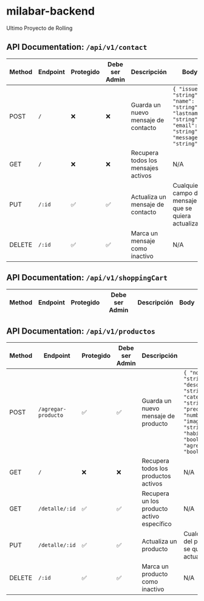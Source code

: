 # milabar-backend
Ultimo Proyecto de Rolling


## API Documentation: `/api/v1/contact`

| Method | Endpoint            | Protegido | Debe ser Admin | Descripción                             | Body                                                                                                 |
|--------|---------------------|-----------|----------------|-----------------------------------------|------------------------------------------------------------------------------------------------------|
| POST   | `/`    | ❌        | ❌           | Guarda un nuevo mensaje de contacto     | `{ "issue": "string", "name": "string", "lastname": "string", "email": "string", "message": "string" }` | 
| GET    | `/`    | ❌        | ❌             | Recupera todos los mensajes activos     | N/A                                                                                                  |
| PUT    | `/:id`| ✅        | ✅            | Actualiza un mensaje de contacto        | Cualquier campo del mensaje que se quiera actualizar                                                  |
| DELETE | `/:id`| ✅       | ✅            | Marca un mensaje como inactivo          | N/A                                                                                                  |

## API Documentation: `/api/v1/shoppingCart`

| Method | Endpoint                | Protegido | Debe ser Admin | Descripción                                    | Body                                                                                                                   |
|--------|-------------------------|-----------|----------------|------------------------------------------------|------------------------------------------------------------------------------------------------------------------------|

## API Documentation: `/api/v1/productos`

| Method | Endpoint            | Protegido | Debe ser Admin | Descripción                             | Body                                                                                                 |
|--------|---------------------|-----------|----------------|-----------------------------------------|------------------------------------------------------------------------------------------------------|
| POST   | `/agregar-producto`    | ✅        | ✅           | Guarda un nuevo mensaje de producto     | `{ "nombre": "string", "descripcion": "string", "categoria": "string", "preciounitario": "number", "imagen": "string", "habilitado": "boolean", "agregado": "boolean" }` | 
| GET    | `/`    | ❌        | ❌             | Recupera todos los productos activos     | N/A 
| GET    | `/detalle/:id`    |✅         | ✅             | Recupera un los producto activo específico     | N/A |
| PUT    | `/detalle/:id`| ✅        | ✅            | Actualiza un producto        | Cualquier campo del producto que se quiera actualizar                                                  |
| DELETE | `/:id`| ✅       | ✅            | Marca un producto como inactivo          | N/A   

